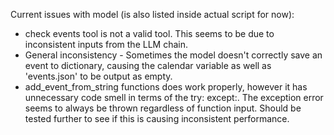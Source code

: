 Current issues with model (is also listed inside actual script for now):
- check events tool is not a valid tool. This seems to be due to inconsistent inputs from the LLM chain.
- General inconsistency - Sometimes the model doesn't correctly save an event to dictionary, causing the calendar variable as well as 'events.json' to be output as empty.
- add_event_from_string functions does work properly, however it has unnecessary code smell in terms of the try: except:. The exception error seems to always be thrown regardless of function input. Should be tested further to see if this is causing inconsistent performance.
